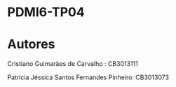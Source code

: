 # PDMI6-TP04

# Autores
Cristiano Guimarães de Carvalho : CB3013111

Patricia Jéssica Santos Fernandes Pinheiro: CB3013073

